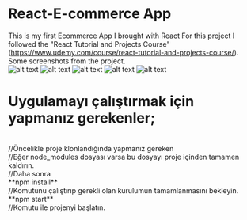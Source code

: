 # React-E-commerce App
This is my first Ecommerce App I brought with React
For this project I followed the "React Tutorial and Projects Course" (https://www.udemy.com/course/react-tutorial-and-projects-course/).<br/>
Some screenshots from the project.<br/>
![alt text](https://github.com/kubilaybzk/React-E-commerceApp/blob/main/G%C3%B6rseller/3.png)
![alt text](https://github.com/kubilaybzk/React-E-commerceApp/blob/main/G%C3%B6rseller/4.png)
![alt text](https://github.com/kubilaybzk/React-E-commerceApp/blob/main/G%C3%B6rseller/2.png)
![alt text](https://github.com/kubilaybzk/React-E-commerceApp/blob/main/G%C3%B6rseller/1.png)
![alt text](https://github.com/kubilaybzk/React-E-commerceApp/blob/main/G%C3%B6rseller/5.png) <br/>

# Uygulamayı çalıştırmak için yapmanız gerekenler;  <br/> 


 <br/>
//Öncelikle proje klonlandığında yapmanız gereken <br/> 
//Eğer node_modules dosyası varsa bu dosyayı proje içinden tamamen kaldırın. <br/>
//Daha sonra   <br/>  
**npm install**  <br/>
//Komutunu çalıştırıp gerekli olan kurulumun tamamlanmasını bekleyin.  <br/>
**npm start**  <br/>
//Komutu ile projenyi başlatın.  <br/>
